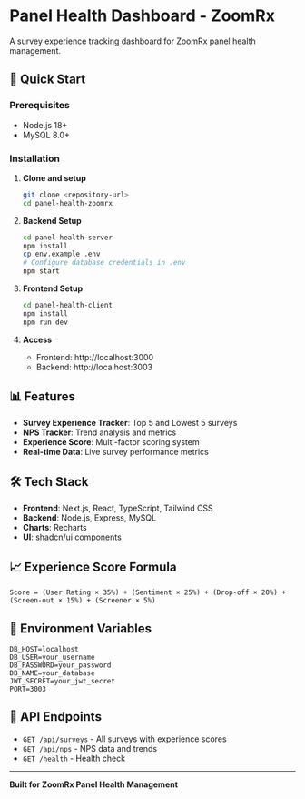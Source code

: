 # Panel Health Dashboard - ZoomRx

A survey experience tracking dashboard for ZoomRx panel health management.

## 🚀 Quick Start

### Prerequisites
- Node.js 18+ 
- MySQL 8.0+

### Installation

1. **Clone and setup**
   ```bash
   git clone <repository-url>
   cd panel-health-zoomrx
   ```

2. **Backend Setup**
   ```bash
   cd panel-health-server
   npm install
   cp env.example .env
   # Configure database credentials in .env
   npm start
   ```

3. **Frontend Setup**
   ```bash
   cd panel-health-client
   npm install
   npm run dev
   ```

4. **Access**
   - Frontend: http://localhost:3000
   - Backend: http://localhost:3003

## 📊 Features

- **Survey Experience Tracker**: Top 5 and Lowest 5 surveys
- **NPS Tracker**: Trend analysis and metrics
- **Experience Score**: Multi-factor scoring system
- **Real-time Data**: Live survey performance metrics

## 🛠️ Tech Stack

- **Frontend**: Next.js, React, TypeScript, Tailwind CSS
- **Backend**: Node.js, Express, MySQL
- **Charts**: Recharts
- **UI**: shadcn/ui components

## 📈 Experience Score Formula

```
Score = (User Rating × 35%) + (Sentiment × 25%) + (Drop-off × 20%) + (Screen-out × 15%) + (Screener × 5%)
```

## 🔧 Environment Variables

```env
DB_HOST=localhost
DB_USER=your_username
DB_PASSWORD=your_password
DB_NAME=your_database
JWT_SECRET=your_jwt_secret
PORT=3003
```

## 📝 API Endpoints

- `GET /api/surveys` - All surveys with experience scores
- `GET /api/nps` - NPS data and trends
- `GET /health` - Health check

---

**Built for ZoomRx Panel Health Management** 